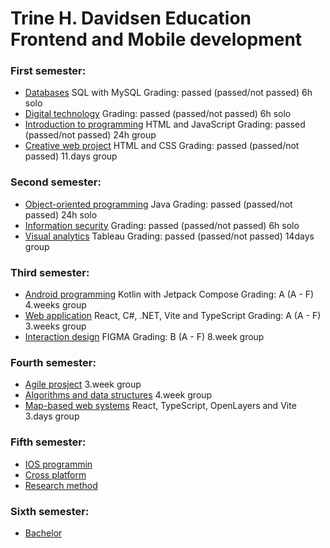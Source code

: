# Trine H. Davidsen Education Frontend and Mobile development

### First semester:
- [Databases](https://github.com/THD-94/Databases) SQL with MySQL Grading: passed (passed/not passed) 6h solo
- [Digital technology](https://github.com/THD-94/Digital-technology) Grading: passed (passed/not passed) 6h solo
- [Introduction to programming](https://github.com/THD-94/Introduction-to-programming) HTML and JavaScript Grading: passed (passed/not passed) 24h group
- [Creative web project](https://github.com/THD-94/Creative-web-project) HTML and CSS Grading: passed (passed/not passed) 11.days group

### Second semester:
- [Object-oriented programming](https://github.com/THD-94/Student-event-registration) Java Grading: passed (passed/not passed) 24h solo
- [Information security](https://github.com/THD-94/information-security) Grading: passed (passed/not passed) 6h solo
- [Visual analytics](https://github.com/THD-94/Visual-Analytics) Tableau Grading: passed (passed/not passed) 14days group

### Third semester:
- [Android programming](https://github.com/THD-94/Android-programming) Kotlin with Jetpack Compose Grading: A (A - F) 4.weeks group
- [Web application](https://github.com/THD-94/Web-application) React, C#, .NET, Vite and TypeScript Grading: A (A - F) 3.weeks group
- [Interaction design](https://github.com/THD-94/Interaction-design) FIGMA Grading: B (A - F) 8.week group

### Fourth semester:
- [Agile prosject]() 3.week group
- [Algorithms and data structures]() 4.week group
- [Map-based web systems]() React, TypeScript, OpenLayers and Vite 3.days group

### Fifth semester:
- [IOS programmin]()
- [Cross platform]()
- [Research method]()

### Sixth semester:
- [Bachelor]()

<!--
**THD-94/THD-94** is a ✨ _special_ ✨ repository because its `README.md` (this file) appears on your GitHub profile.

Here are some ideas to get you started:

- 🔭 I’m currently working on ...
- 🌱 I’m currently learning ...
- 👯 I’m looking to collaborate on ...
- 🤔 I’m looking for help with ...
- 💬 Ask me about ...
- 📫 How to reach me: ...
- 😄 Pronouns: ...
- ⚡ Fun fact: ...
-->
